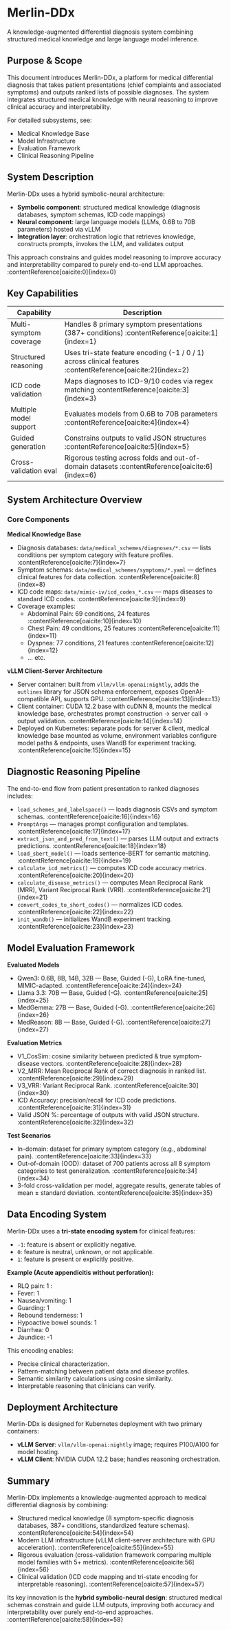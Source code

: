 # Merlin-DDx  
A knowledge-augmented differential diagnosis system combining structured medical knowledge and large language model inference.

## Purpose & Scope  
This document introduces Merlin-DDx, a platform for medical differential diagnosis that takes patient presentations (chief complaints and associated symptoms) and outputs ranked lists of possible diagnoses. The system integrates structured medical knowledge with neural reasoning to improve clinical accuracy and interpretability.

For detailed subsystems, see:  
- Medical Knowledge Base  
- Model Infrastructure  
- Evaluation Framework  
- Clinical Reasoning Pipeline

## System Description  
Merlin-DDx uses a hybrid symbolic-neural architecture:  
- **Symbolic component**: structured medical knowledge (diagnosis databases, symptom schemas, ICD code mappings)  
- **Neural component**: large language models (LLMs, 0.6B to 70B parameters) hosted via vLLM  
- **Integration layer**: orchestration logic that retrieves knowledge, constructs prompts, invokes the LLM, and validates output  

This approach constrains and guides model reasoning to improve accuracy and interpretability compared to purely end-to-end LLM approaches. :contentReference[oaicite:0]{index=0}

## Key Capabilities  
| Capability              | Description                                                          |
|--------------------------|-----------------------------------------------------------------------|
| Multi-symptom coverage   | Handles 8 primary symptom presentations (387+ conditions) :contentReference[oaicite:1]{index=1} |
| Structured reasoning     | Uses tri-state feature encoding (-1 / 0 / 1) across clinical features :contentReference[oaicite:2]{index=2} |
| ICD code validation      | Maps diagnoses to ICD-9/10 codes via regex matching :contentReference[oaicite:3]{index=3} |
| Multiple model support   | Evaluates models from 0.6B to 70B parameters :contentReference[oaicite:4]{index=4} |
| Guided generation        | Constrains outputs to valid JSON structures :contentReference[oaicite:5]{index=5} |
| Cross-validation eval    | Rigorous testing across folds and out-of-domain datasets :contentReference[oaicite:6]{index=6} |

## System Architecture Overview  

### Core Components  
**Medical Knowledge Base**  
- Diagnosis databases: `data/medical_schemes/diagnoses/*.csv` — lists conditions per symptom category with feature profiles. :contentReference[oaicite:7]{index=7}  
- Symptom schemas: `data/medical_schemes/symptoms/*.yaml` — defines clinical features for data collection. :contentReference[oaicite:8]{index=8}  
- ICD code maps: `data/mimic-iv/icd_codes_*.csv` — maps diseases to standard ICD codes. :contentReference[oaicite:9]{index=9}  
- Coverage examples:  
  - Abdominal Pain: 69 conditions, 24 features :contentReference[oaicite:10]{index=10}  
  - Chest Pain: 49 conditions, 25 features :contentReference[oaicite:11]{index=11}  
  - Dyspnea: 77 conditions, 21 features :contentReference[oaicite:12]{index=12}  
  - … etc.  

**vLLM Client-Server Architecture**  
- Server container: built from `vllm/vllm-openai:nightly`, adds the `outlines` library for JSON schema enforcement, exposes OpenAI-compatible API, supports GPU. :contentReference[oaicite:13]{index=13}  
- Client container: CUDA 12.2 base with cuDNN 8, mounts the medical knowledge base, orchestrates prompt construction → server call → output validation. :contentReference[oaicite:14]{index=14}  
- Deployed on Kubernetes: separate pods for server & client, medical knowledge base mounted as volume, environment variables configure model paths & endpoints, uses WandB for experiment tracking. :contentReference[oaicite:15]{index=15}  

## Diagnostic Reasoning Pipeline  
The end-to-end flow from patient presentation to ranked diagnoses includes:  
- `load_schemes_and_labelspace()` — loads diagnosis CSVs and symptom schemas. :contentReference[oaicite:16]{index=16}  
- `PromptArgs` — manages prompt configuration and templates. :contentReference[oaicite:17]{index=17}  
- `extract_json_and_pred_from_text()` — parses LLM output and extracts predictions. :contentReference[oaicite:18]{index=18}  
- `load_sbert_model()` — loads sentence-BERT for semantic matching. :contentReference[oaicite:19]{index=19}  
- `calculate_icd_metrics()` — computes ICD code accuracy metrics. :contentReference[oaicite:20]{index=20}  
- `calculate_disease_metrics()` — computes Mean Reciprocal Rank (MRR), Variant Reciprocal Rank (VRR). :contentReference[oaicite:21]{index=21}  
- `convert_codes_to_short_codes()` — normalizes ICD codes. :contentReference[oaicite:22]{index=22}  
- `init_wandb()` — initializes WandB experiment tracking. :contentReference[oaicite:23]{index=23}  

## Model Evaluation Framework  
**Evaluated Models**  
- Qwen3: 0.6B, 8B, 14B, 32B — Base, Guided (-G), LoRA fine-tuned, MIMIC-adapted. :contentReference[oaicite:24]{index=24}  
- Llama 3.3: 70B — Base, Guided (-G). :contentReference[oaicite:25]{index=25}  
- MedGemma: 27B — Base, Guided (-G). :contentReference[oaicite:26]{index=26}  
- MedReason: 8B — Base, Guided (-G). :contentReference[oaicite:27]{index=27}  

**Evaluation Metrics**  
- V1_CosSim: cosine similarity between predicted & true symptom-disease vectors. :contentReference[oaicite:28]{index=28}  
- V2_MRR: Mean Reciprocal Rank of correct diagnosis in ranked list. :contentReference[oaicite:29]{index=29}  
- V3_VRR: Variant Reciprocal Rank. :contentReference[oaicite:30]{index=30}  
- ICD Accuracy: precision/recall for ICD code predictions. :contentReference[oaicite:31]{index=31}  
- Valid JSON %: percentage of outputs with valid JSON structure. :contentReference[oaicite:32]{index=32}  

**Test Scenarios**  
- In-domain: dataset for primary symptom category (e.g., abdominal pain). :contentReference[oaicite:33]{index=33}  
- Out-of-domain (OOD): dataset of 700 patients across all 8 symptom categories to test generalization. :contentReference[oaicite:34]{index=34}  
- 3-fold cross-validation per model, aggregate results, generate tables of mean ± standard deviation. :contentReference[oaicite:35]{index=35}  

## Data Encoding System  
Merlin-DDx uses a **tri-state encoding system** for clinical features:  
- `-1`: feature is absent or explicitly negative. 
- `0`: feature is neutral, unknown, or not applicable. 
- `1`: feature is present or explicitly positive. 

**Example (Acute appendicitis without perforation):**  
- RLQ pain: 1 :
- Fever: 1 
- Nausea/vomiting: 1
- Guarding: 1 
- Rebound tenderness: 1
- Hypoactive bowel sounds: 1 
- Diarrhea: 0 
- Jaundice: -1 

This encoding enables:  
- Precise clinical characterization.  
- Pattern-matching between patient data and disease profiles.  
- Semantic similarity calculations using cosine similarity.  
- Interpretable reasoning that clinicians can verify.

## Deployment Architecture  
Merlin-DDx is designed for Kubernetes deployment with two primary containers:  
- **vLLM Server**: `vllm/vllm-openai:nightly` image; requires P100/A100 for model hosting. 
- **vLLM Client**: NVIDIA CUDA 12.2 base; handles reasoning orchestration. 

## Summary  
Merlin-DDx implements a knowledge-augmented approach to medical differential diagnosis by combining:  
- Structured medical knowledge (8 symptom-specific diagnosis databases, 387+ conditions, standardized feature schemas). :contentReference[oaicite:54]{index=54}  
- Modern LLM infrastructure (vLLM client-server architecture with GPU acceleration). :contentReference[oaicite:55]{index=55}  
- Rigorous evaluation (cross-validation framework comparing multiple model families with 5+ metrics). :contentReference[oaicite:56]{index=56}  
- Clinical validation (ICD code mapping and tri-state encoding for interpretable reasoning). :contentReference[oaicite:57]{index=57}  

Its key innovation is the **hybrid symbolic-neural design**: structured medical schemas constrain and guide LLM outputs, improving both accuracy and interpretability over purely end-to-end approaches. :contentReference[oaicite:58]{index=58}  
